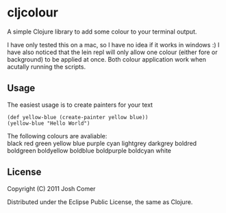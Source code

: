 # cljcolour

A simple Clojure library to add some colour to your terminal output.

I have only tested this on a mac, so I have no idea if it works in windows :)
I have also noticed that the lein repl will only allow one colour (either fore or background) to be applied at once. Both colour application work when acutally running the scripts.

## Usage
The easiest usage is to create painters for your text  

    (def yellow-blue (create-painter yellow blue))
    (yellow-blue "Hello World")

The following colours are avaliable:  
black
red
green
yellow
blue
purple
cyan
lightgrey
darkgrey
boldred
boldgreen
boldyellow
boldblue
boldpurple
boldcyan
white

## License

Copyright (C) 2011 Josh Comer

Distributed under the Eclipse Public License, the same as Clojure.
